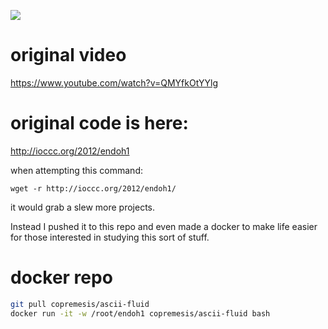 ![](ascii-fluid.gif)

# original video

https://www.youtube.com/watch?v=QMYfkOtYYlg

# original code is here:

http://ioccc.org/2012/endoh1

when attempting this command:

`wget -r http://ioccc.org/2012/endoh1/`

it would grab a slew more projects. 

Instead I pushed it to this repo and even made a docker
to make life easier for those interested in studying this
sort of stuff. 


# docker repo

```bash
git pull copremesis/ascii-fluid
docker run -it -w /root/endoh1 copremesis/ascii-fluid bash
```

